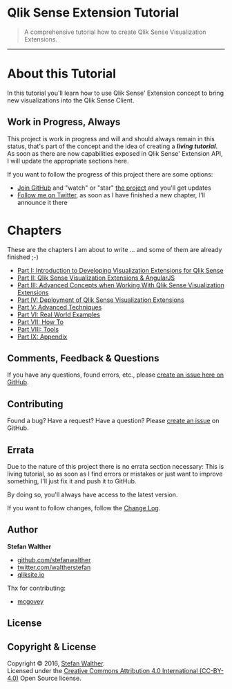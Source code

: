 # Qlik Sense Extension Tutorial
> A comprehensive tutorial how to create Qlik Sense Visualization Extensions.

---

# About this Tutorial

In this tutorial you'll learn how to use Qlik Sense' Extension concept to bring new visualizations into the Qlik Sense Client.

## Work in Progress, Always

This project is work in progress and will and should always remain in this status, that's part of the concept and the idea of creating a ***living tutorial***. As soon as there are now capabilities exposed in Qlik Sense' Extension API, I will update the appropriate sections here.

If you want to follow the progress of this project there are some options:

* [Join GitHub](https://github.com/join) and "watch" or "star" [the project](http://github.com/stefanwalther/qliksense-extension-tutorial) and you'll get updates
* [Follow me on Twitter](http://twitter.com/waltherstefan), as soon as I have finished a new chapter, I'll announce it there

# Chapters

These are the chapters I am about to write ... and some of them are already finished ;-)


- [Part I: Introduction to Developing Visualization Extensions for Qlik Sense](http://qliksite.io/tutorials/qliksense-visualization-extensions/)
- [Part II: Qlik Sense Visualization Extensions & AngularJS](http://qliksite.io/tutorials/qliksense-visualization-extensions/)
- [Part III: Advanced Concepts when Working With Qlik Sense Visualization Extensions](http://qliksite.io/tutorials/qliksense-visualization-extensions/)
- [Part IV: Deployment of Qlik Sense Visualization Extensions](http://qliksite.io/tutorials/qliksense-visualization-extensions/)
- [Part V: Advanced Techniques](http://qliksite.io/tutorials/qliksense-visualization-extensions/)
- [Part VI: Real World Examples](http://qliksite.io/tutorials/qliksense-visualization-extensions/)
- [Part VII: How To](http://qliksite.io/tutorials/qliksense-visualization-extensions/)
- [Part VIII: Tools](http://qliksite.io/tutorials/qliksense-visualization-extensions/)
- [Part IX: Appendix](http://qliksite.io/tutorials/qliksense-visualization-extensions/)


## Comments, Feedback & Questions

If you have any questions, found errors, etc., please [create an issue here on GitHub](https://github.com/stefanwalther/qliksense-extension-tutorial/issues).

## Contributing

Found a bug? Have a request? Have a question?
Please [create an issue](https://github.com/stefanwalther/qliksense-extension-tutorial/issues) on GitHub.

## Errata
Due to the nature of this project there is no errata section necessary: This is living tutorial, so as soon as I find errors or mistakes or just want to improve something, I'll just fix it and push it to GitHub.

By doing so, you'll always have access to the latest version.

If you want to follow changes, follow the [Change Log](CHANGELOG.yml).


## Author

**Stefan Walther**

* [github.com/stefanwalther](http://github.com/stefanwalther)
* [twitter.com/waltherstefan](http://twitter.com/waltherstefan)
* [qliksite.io](http://qliksite.io)

Thx for contributing:
* [mcgovey](https://github.com/mcgovey)

## License
## Copyright & License
Copyright © 2016, [Stefan Walther](https://github.com/stefanwalther).  
Licensed under the [Creative Commons Attribution 4.0 International (CC-BY-4.0)](https://creativecommons.org/licenses/by/4.0/) Open Source license.

